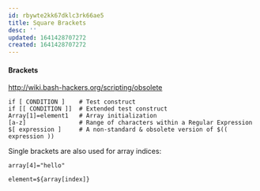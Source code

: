 ```yaml
---
id: rbywte2kk67dklc3rk66ae5
title: Square Brackets
desc: ''
updated: 1641428707272
created: 1641428707272
---
```



#### Brackets

<http://wiki.bash-hackers.org/scripting/obsolete>

```shell
if [ CONDITION ]    # Test construct
if [[ CONDITION ]]  # Extended test construct
Array[1]=element1   # Array initialization
[a-z]               # Range of characters within a Regular Expression
$[ expression ]     # A non-standard & obsolete version of $(( expression )) 
```

Single brackets are also used for array indices:

```shell
array[4]="hello"

element=${array[index]}
```
